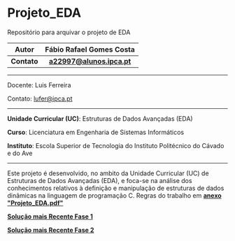 # Projeto_EDA
Repositório para arquivar o projeto de EDA


|Autor  | Fábio Rafael Gomes Costa |
|:----:|:-------:|
|**Contato**| **a22997@alunos.ipca.pt** |

_____________________________________________________________________________________

Docente: Luis Ferreira

Contato: lufer@ipca.pt

_____________________________________________________________________________________

**Unidade Curricular (UC)**: Estruturas de Dados Avançadas (EDA)

**Curso**: Licenciatura em Engenharia de Sistemas Informáticos

**Instituto**: Escola Superior de Tecnologia do Instituto Politécnico do Cávado e do Ave
_____________________________________________________________________________________

Este projeto é desenvolvido, no ambito da Unidade Curricular (UC) de Estruturas de Dados Avançadas (EDA),  e foca-se na análise dos conhecimentos relativos à definição e manipulação de estruturas de dados dinâmicas na linguagem de programação C. Regras do trabalho em [**anexo "Projeto_EDA.pdf"**](Projeto_EDA.pdf)


[**Solução mais Recente Fase 1**](a22997_Projeto_EDA_F1.zip)

[**Solução mais Recente Fase 2**](a22997_Projeto_EDA_F1.zip)
